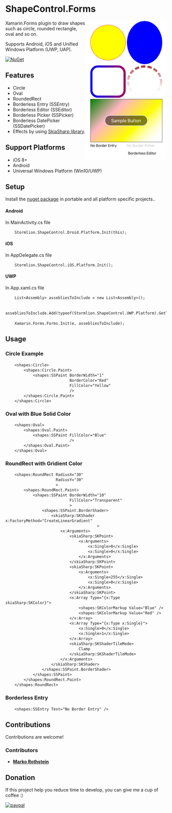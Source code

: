 # ShapeControl.Forms

<img src="ScreenShots/IMG_E1117.JPG" width="50%" height="50%" align="right"/>

Xamarin.Forms plugin to draw shapes such as circle, rounded rectangle, oval and so on.

Supports Android, iOS and Unified Windows Platform (UWP, UAP).

[![NuGet](https://img.shields.io/nuget/v/ShapeControl.Forms.svg)](https://www.nuget.org/packages/ShapeControl.Forms/)

## Features

* Circle
* Oval
* RoundedRect
* Borderless Entry (SSEntry)
* Borderless Editor (SSEditor)
* Borderless Picker (SSPicker)
* Borderless DatePicker (SSDatePicker)
* Effects by using [SkiaSharp library](https://www.nuget.org/packages/SkiaSharp.Views.Forms).

## Support Platforms

* iOS 8+
* Android
* Universal Windows Platform (Win10/UWP)

## Setup
Install the [nuget package](https://www.nuget.org/packages/ShapeControl.Forms/) in portable and all platform specific projects..

#### Android
In MainActivity.cs file
```
	Stormlion.ShapeControl.Droid.Platform.Init(this);
```

#### iOS
In AppDelegate.cs file
```
	Stormlion.ShapeControl.iOS.Platform.Init();
```

#### UWP
In App.xaml.cs file
```
	List<Assembly> assebliesToInclude = new List<Assembly>();

	assebliesToInclude.Add(typeof(Stormlion.ShapeControl.UWP.Platform).GetTypeInfo().Assembly);

	Xamarin.Forms.Forms.Init(e, assebliesToInclude);
```
## Usage

### Circle Example

```
    <shapes:Circle>
        <shapes:Circle.Paint>
            <shapes:SSPaint BorderWidth="1" 
                            BorderColor="Red"
                            FillColor="Yellow"
                            />
        </shapes:Circle.Paint>
    </shapes:Circle>
```

### Oval with Blue Solid Color

```
    <shapes:Oval>
        <shapes:Oval.Paint>
            <shapes:SSPaint FillColor="Blue"
                            />
        </shapes:Oval.Paint>
    </shapes:Oval>
```

### RoundRect with Gridient Color

```
    <shapes:RoundRect RadiusX="30"
                      RadiusY="30"
                      >
        <shapes:RoundRect.Paint>
            <shapes:SSPaint BorderWidth="10"
                            FillColor="Transparent"
                            >
                <shapes:SSPaint.BorderShader>
                    <skiaSharp:SKShader x:FactoryMethod="CreateLinearGradient"
                                        >
                        <x:Arguments>
                            <skiaSharp:SKPoint>
                                <x:Arguments>
                                    <x:Single>0</x:Single>
                                    <x:Single>0</x:Single>
                                </x:Arguments>
                            </skiaSharp:SKPoint>
                            <skiaSharp:SKPoint>
                                <x:Arguments>
                                    <x:Single>255</x:Single>
                                    <x:Single>0</x:Single>
                                </x:Arguments>
                            </skiaSharp:SKPoint>
                            <x:Array Type="{x:Type skiaSharp:SKColor}">
                                <shapes:SKColorMarkup Value="Blue" />
                                <shapes:SKColorMarkup Value="Red" />
                            </x:Array>
                            <x:Array Type="{x:Type x:Single}">
                                <x:Single>0</x:Single>
                                <x:Single>1</x:Single>
                            </x:Array>
                            <skiaSharp:SKShaderTileMode>
                                Clamp
                            </skiaSharp:SKShaderTileMode>
                        </x:Arguments>
                    </skiaSharp:SKShader>                                
                </shapes:SSPaint.BorderShader>
            </shapes:SSPaint>
        </shapes:RoundRect.Paint>
    </shapes:RoundRect>
```

### Borderless Entry

```
	<shapes:SSEntry Text="No Border Entry" />
```

## Contributions
Contributions are welcome!

### Contributors

* **[Marko Rothstein](https://www.facebook.com/profile.php?id=100014026622428)**

## Donation
If this project help you reduce time to develop, you can give me a cup of coffee :)

[![paypal](https://www.paypalobjects.com/en_US/i/btn/btn_donateCC_LG.gif)](https://www.paypal.com/cgi-bin/webscr?cmd=_donations&business=stormlion227@gmail.com&item_name=Donate+to+free+developer)
